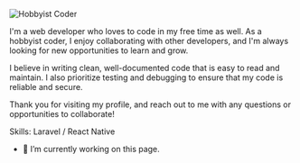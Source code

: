 
![Hobbyist Coder]([https://pbs.twimg.com/media/FtJoxTFakAICxKb?format=jpg&name=large](https://github.com/nicegood123/nicegood123/blob/main/banner.png))

I'm a web developer who loves to code in my free time as well. As a hobbyist coder, I enjoy collaborating with other developers, and I'm always looking for new opportunities to learn and grow.

I believe in writing clean, well-documented code that is easy to read and maintain. I also prioritize testing and debugging to ensure that my code is reliable and secure.

Thank you for visiting my profile, and reach out to me with any questions or opportunities to collaborate!

Skills: Laravel / React Native

- 🔭 I’m currently working on this page. 




